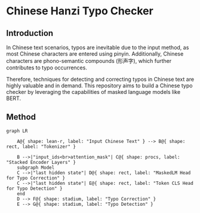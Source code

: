 # Chinese Hanzi Typo Checker

## Introduction
In Chinese text scenarios, typos are inevitable due to the input method, as most Chinese characters are entered using pinyin. Additionally, Chinese characters are phono-semantic compounds (形声字), which further contributes to typo occurrences.

Therefore, techniques for detecting and correcting typos in Chinese text are highly valuable and in demand. This repository aims to build a Chinese typo checker by leveraging the capabilities of masked language models like BERT.


## Method

```mermaid
graph LR
    
    A@{ shape: lean-r, label: "Input Chinese Text" } --> B@{ shape: rect, label: "Tokenizer" }
    
    B -->|"input_ids<br>attention_mask"| C@{ shape: procs, label: "Stacked Encoder Layers" }
    subgraph Model
    C -->|"last hidden state"| D@{ shape: rect, label: "MaskedLM Head for Typo Correction" }
    C -->|"last hidden state"| E@{ shape: rect, label: "Token CLS Head for Typo Detection" }
    end
    D --> F@{ shape: stadium, label: "Typo Correction" }
    E --> G@{ shape: stadium, label: "Typo Detection" }   
```
